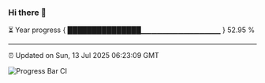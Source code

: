 ### Hi there 👋

⏳ Year progress { ███████████████▁▁▁▁▁▁▁▁▁▁▁▁▁▁▁ } 52.95 %

---

⏰ Updated on Sun, 13 Jul 2025 06:23:09 GMT

![Progress Bar CI](https://github.com/liununu/liununu/workflows/Progress%20Bar%20CI/badge.svg)
